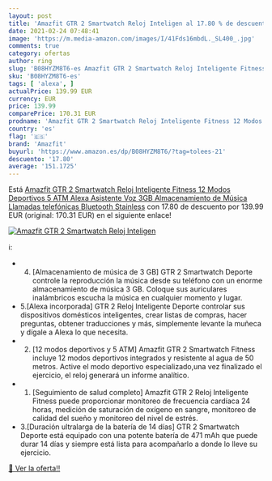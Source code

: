 ```yaml
---
layout: post
title: 'Amazfit GTR 2 Smartwatch Reloj Inteligen al 17.80 % de descuento'
date: 2021-02-24 07:48:41
image: 'https://m.media-amazon.com/images/I/41Fds16mbdL._SL400_.jpg'
comments: true
category: ofertas
author: ring
slug: 'B08HYZM8T6-es Amazfit GTR 2 Smartwatch Reloj Inteligente Fitness 12...'
sku: 'B08HYZM8T6-es'
tags: [ 'alexa', ]
actualPrice: 139.99 EUR
currency: EUR
price: 139.99
comparePrice: 170.31 EUR
prodname: 'Amazfit GTR 2 Smartwatch Reloj Inteligente Fitness 12 Modos Deportivos 5 ATM Alexa Asistente Voz 3GB Almacenamiento de Música Llamadas telefónicas Bluetooth Stainless'
country: 'es'
flag: '🇪🇸'
brand: 'Amazfit'
buyurl: 'https://www.amazon.es/dp/B08HYZM8T6/?tag=tolees-21'
descuento: '17.80'
average: '151.1725'
---
```


Está [Amazfit GTR 2 Smartwatch Reloj Inteligente Fitness 12 Modos Deportivos 5 ATM Alexa Asistente Voz 3GB Almacenamiento de Música Llamadas telefónicas Bluetooth Stainless](https://www.amazon.es/dp/B08HYZM8T6/?tag=tolees-21) con 17.80 de descuento por 139.99 EUR (original: 170.31 EUR) en el siguiente enlace!

[![Amazfit GTR 2 Smartwatch Reloj Inteligen](https://m.media-amazon.com/images/I/41Fds16mbdL._SL400_.jpg)](https://www.amazon.es/dp/B08HYZM8T6/?tag=tolees-21)

ℹ️:

- 4. [Almacenamiento de música de 3 GB] GTR 2 Smartwatch Deporte controle la reproducción la música desde su teléfono con un enorme almacenamiento de música 3 GB. Coloque sus auriculares inalámbricos escucha la música en cualquier momento y lugar.
- 5.[Alexa incorporada] GTR 2 Reloj Inteligente Deporte controlar sus dispositivos domésticos inteligentes, crear listas de compras, hacer preguntas, obtener traducciones y más, simplemente levante la muñeca y dígale a Alexa lo que necesita.
- 2. [12 modos deportivos y 5 ATM] Amazfit GTR 2 Smartwatch Fitness incluye 12 modos deportivos integrados y resistente al agua de 50 metros. Active el modo deportivo especializado,una vez finalizado el ejercicio, el reloj generará un informe analítico.
- 1. [Seguimiento de salud completo] Amazfit GTR 2 Reloj Inteligente Fitness puede proporcionar monitoreo de frecuencia cardíaca 24 horas, medición de saturación de oxígeno en sangre, monitoreo de calidad del sueño y monitoreo del nivel de estrés.
- 3.[Duración ultralarga de la batería de 14 días] GTR 2 Smartwatch Deporte está equipado con una potente batería de 471 mAh que puede durar 14 días y siempre está lista para acompañarlo a donde lo lleve su ejercicio.

[🛒 Ver la oferta!!](https://www.amazon.es/dp/B08HYZM8T6/?tag=tolees-21)

